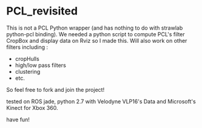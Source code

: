 # PCL_revisited

This is not a PCL Python wrapper (and has nothing to do with strawlab python-pcl binding). We needed a python script to compute PCL's filter CropBox and display data on Rviz so I made this. 
Will also work on other filters including : 
* cropHulls
* high/low pass filters
* clustering 
* etc.

So feel free to fork and join the project! 

tested on ROS jade, python 2.7 with Velodyne VLP16's Data and Microsoft's Kinect for Xbox 360.

have fun! 
